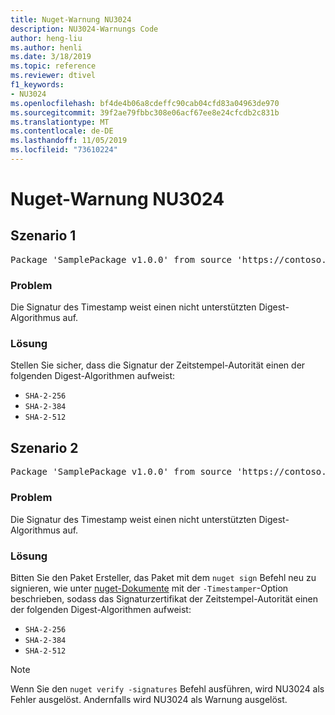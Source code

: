 ```yaml
---
title: Nuget-Warnung NU3024
description: NU3024-Warnungs Code
author: heng-liu
ms.author: henli
ms.date: 3/18/2019
ms.topic: reference
ms.reviewer: dtivel
f1_keywords:
- NU3024
ms.openlocfilehash: bf4de4b06a8cdeffc90cab04cfd83a04963de970
ms.sourcegitcommit: 39f2ae79fbbc308e06acf67ee8e24cfcdb2c831b
ms.translationtype: MT
ms.contentlocale: de-DE
ms.lasthandoff: 11/05/2019
ms.locfileid: "73610224"
---
```

# <a name="nuget-warning-nu3024"></a>Nuget-Warnung NU3024

## <a name="scenario-1"></a>Szenario 1

<pre>Package 'SamplePackage v1.0.0' from source 'https://contoso.com/index.json': The timestamp signature has an unsupported digest algorithm. The following algorithms are supported: : SHA-2-256, SHA-2-384, SHA-2-512.</pre>

### <a name="issue"></a>Problem

Die Signatur des Timestamp weist einen nicht unterstützten Digest-Algorithmus auf.


### <a name="solution"></a>Lösung

Stellen Sie sicher, dass die Signatur der Zeitstempel-Autorität einen der folgenden Digest-Algorithmen aufweist: 
* `SHA-2-256`
* `SHA-2-384`
* `SHA-2-512`



## <a name="scenario-2"></a>Szenario 2

<pre>Package 'SamplePackage v1.0.0' from source 'https://contoso.com/index.json': The primary signature's timestamp signature has an unsupported digest algorithm.</pre>

### <a name="issue"></a>Problem

Die Signatur des Timestamp weist einen nicht unterstützten Digest-Algorithmus auf.


### <a name="solution"></a>Lösung

Bitten Sie den Paket Ersteller, das Paket mit dem `nuget sign` Befehl neu zu signieren, wie unter [nuget-Dokumente](https://docs.microsoft.com/nuget/create-packages/sign-a-package) mit der `-Timestamper`-Option beschrieben, sodass das Signaturzertifikat der Zeitstempel-Autorität einen der folgenden Digest-Algorithmen aufweist:
* `SHA-2-256`
* `SHA-2-384`
* `SHA-2-512`


> [!Note]
> Wenn Sie den `nuget verify -signatures` Befehl ausführen, wird NU3024 als Fehler ausgelöst. Andernfalls wird NU3024 als Warnung ausgelöst.